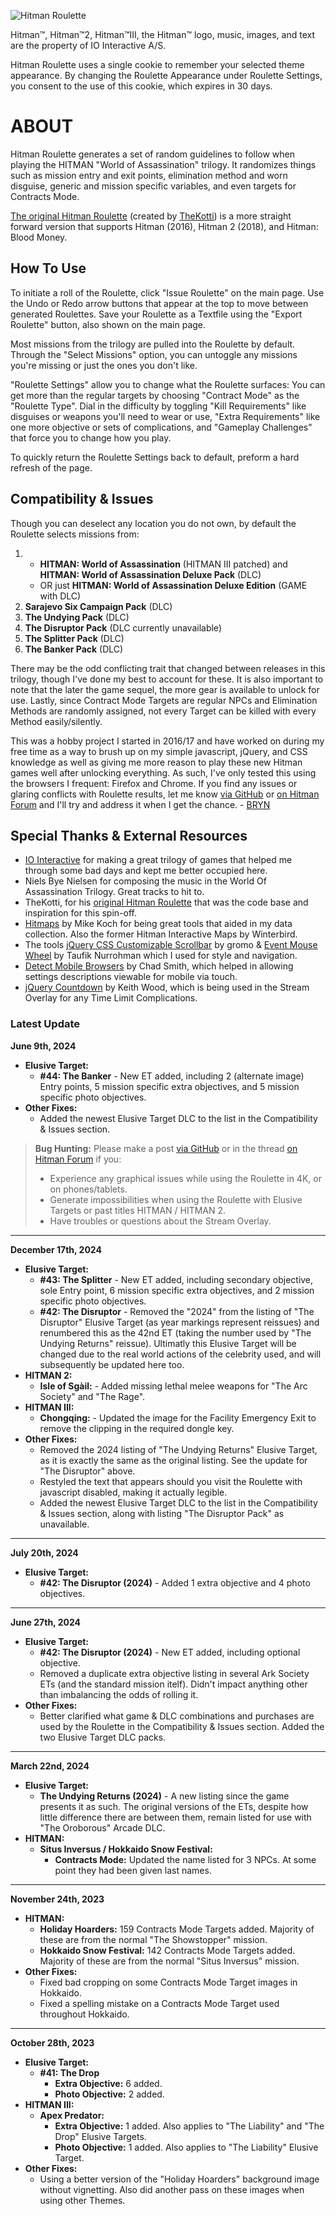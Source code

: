 ![Hitman Roulette](https://raw.githack.com/BRYN4444/HitmanRoulette/master/img/general/logo.png)

Hitman™, Hitman™2, Hitman™III, the Hitman™ logo, music, images, and text are the property of IO Interactive A/S.

Hitman Roulette uses a single cookie to remember your selected theme appearance. By changing the Roulette Appearance under Roulette Settings, you consent to the use of this cookie, which expires in 30 days.

# ABOUT

Hitman Roulette generates a set of random guidelines to follow when playing the HITMAN "World of Assassination" trilogy. It randomizes things such as mission entry and exit points, elimination method and worn disguise, generic and mission specific variables, and even targets for Contracts Mode.

[The original Hitman Roulette](https://thekotti.github.io/about.html) (created by [TheKotti](https://twitter.com/TheKotti))  is a more straight forward version that supports Hitman (2016), Hitman 2 (2018), and Hitman: Blood Money.

## How To Use

To initiate a roll of the Roulette, click "Issue Roulette" on the main page. Use the Undo or Redo arrow buttons that appear at the top to move between generated Roulettes. Save your Roulette as a Textfile using the "Export Roulette" button, also shown on the main page.

Most missions from the trilogy are pulled into the Roulette by default. Through the "Select Missions" option, you can untoggle any missions you're missing or just the ones you don't like.

"Roulette Settings" allow you to change what the Roulette surfaces: You can get more than the regular targets by choosing "Contract Mode" as the "Roulette Type". Dial in the difficulty by toggling "Kill Requirements" like disguises or weapons you'll need to wear or use, "Extra Requirements" like one more objective or sets of complications, and "Gameplay Challenges" that force you to change how you play.

To quickly return the Roulette Settings back to default, preform a hard refresh of the page.

## Compatibility & Issues

Though you can deselect any location you do not own, by default the Roulette selects missions from:
1. - **HITMAN: World of Assassination** (HITMAN III patched) and **HITMAN: World of Assassination Deluxe Pack** (DLC)
   - OR just **HITMAN: World of Assassination Deluxe Edition** (GAME with DLC)
2. **Sarajevo Six Campaign Pack** (DLC)
3. **The Undying Pack** (DLC)
4. **The Disruptor Pack** (DLC currently unavailable)
5. **The Splitter Pack** (DLC)
6. **The Banker Pack** (DLC)

There may be the odd conflicting trait that changed between releases in this trilogy, though I've done my best to account for these. It is also important to note that the later the game sequel, the more gear is available to unlock for use. Lastly, since Contract Mode Targets are regular NPCs and Elimination Methods are randomly assigned, not every Target can be killed with every Method easily/silently.

This was a hobby project I started in 2016/17 and have worked on during my free time as a way to brush up on my simple javascript, jQuery, and CSS knowledge as well as giving me more reason to play these new Hitman games well after unlocking everything. As such, I've only tested this using the browsers I frequent: Firefox and Chrome. If you find any issues or glaring conflicts with Roulette results, let me know [via GitHub](https://github.com/BRYN4444/HitmanRoulette/issues) or [on Hitman Forum](https://hitmanforum.com/t/13107) and I'll try and address it when I get the chance. - [BRYN](http://bryn.info/)

## Special Thanks & External Resources
* [IO Interactive](https://www.ioi.dk/) for making a great trilogy of games that helped me through some bad days and kept me better occupied here.
* Niels Bye Nielsen for composing the music in the World Of Assassination Trilogy. Great tracks to hit to.
* TheKotti, for his [original Hitman Roulette](https://thekotti.github.io/about.html) that was the code base and inspiration for this spin-off.
* [Hitmaps](https://www.hitmaps.com/) by Mike Koch for being great tools that aided in my data collection. Also the former Hitman Interactive Maps by Winterbird.
* The tools [jQuery CSS Customizable Scrollbar](https://github.com/gromo/jquery.scrollbar) by gromo & [Event Mouse Wheel](https://www.dte.web.id/2013/02/event-mouse-wheel.html) by Taufik Nurrohman which I used for style and navigation.
* [Detect Mobile Browsers](http://detectmobilebrowsers.com/) by Chad Smith, which helped in allowing settings descriptions viewable for mobile via touch.
* [jQuery Countdown](http://keith-wood.name/countdown.html) by Keith Wood, which is being used in the Stream Overlay for any Time Limit Complications.

### Latest Update

**June 9th, 2024**
* **Elusive Target:**
  * **#44: The Banker** - New ET added, including 2 (alternate image) Entry points, 5 mission specific extra objectives, and 5 mission specific photo objectives.
* **Other Fixes:**
  * Added the newest Elusive Target DLC to the list in the Compatibility & Issues section.
>**Bug Hunting:** Please make a post [via GitHub](https://github.com/BRYN4444/HitmanRoulette/issues) or in the thread [on Hitman Forum](https://hitmanforum.com/t/13107) if you:
>* Experience any graphical issues while using the Roulette in 4K, or on phones/tablets.
>* Generate impossibilities when using the Roulette with Elusive Targets or past titles HITMAN / HITMAN 2.
>* Have troubles or questions about the Stream Overlay.

---

**December 17th, 2024**
* **Elusive Target:**
  * **#43: The Splitter** - New ET added, including secondary objective, sole Entry point, 6 mission specific extra objectives, and 2 mission specific photo objectives.
  * **#42: The Disruptor** - Removed the "2024" from the listing of "The Disruptor" Elusive Target (as year markings represent reissues) and renumbered this as the 42nd ET (taking the number used by "The Undying Returns" reissue). Ultimatly this Elusive Target will be changed due to the real world actions of the celebrity used, and will subsequently be updated here too.
* **HITMAN 2:**
  * **Isle of Sgàil:** - Added missing lethal melee weapons for "The Arc Society" and "The Rage".
* **HITMAN III:**
  * **Chongqing:** - Updated the image for the Facility Emergency Exit to remove the clipping in the required dongle key.
* **Other Fixes:**
  * Removed the 2024 listing of "The Undying Returns" Elusive Target, as it is exactly the same as the original listing. See the update for "The Disruptor" above.
  * Restyled the text that appears should you visit the Roulette with javascript disabled, making it actually legible.
  * Added the newest Elusive Target DLC to the list in the Compatibility & Issues section, along with listing "The Disruptor Pack" as unavailable.

---

**July 20th, 2024**
* **Elusive Target:**
  * **#42: The Disruptor (2024)** - Added 1 extra objective and 4 photo objectives.
  
---

**June 27th, 2024**
* **Elusive Target:**
  * **#42: The Disruptor (2024)** - New ET added, including optional objective.
  * Removed a duplicate extra objective listing in several Ark Society ETs (and the standard mission itelf). Didn't impact anything other than imbalancing the odds of rolling it.
* **Other Fixes:**
  * Better clarified what game & DLC combinations and purchases are used by the Roulette in the Compatibility & Issues section. Added the two Elusive Target DLC packs.

---

**March 22nd, 2024**
* **Elusive Target:**
  * **The Undying Returns (2024)** - A new listing since the game presents it as such. The original versions of the ETs, despite how little difference there are between them, remain listed for use with "The Oroborous" Arcade DLC. 
* **HITMAN:**
  * **Situs Inversus / Hokkaido Snow Festival:**
    * **Contracts Mode:** Updated the name listed for 3 NPCs. At some point they had been given last names.

---

**November 24th, 2023**
* **HITMAN:**
  * **Holiday Hoarders:** 159 Contracts Mode Targets added. Majority of these are from the normal "The Showstopper" mission.
  * **Hokkaido Snow Festival:** 142 Contracts Mode Targets added. Majority of these are from the normal "Situs Inversus" mission.
* **Other Fixes:**
  * Fixed bad cropping on some Contracts Mode Target images in Hokkaido.
  * Fixed a spelling mistake on a Contracts Mode Target used throughout Hokkaido.

---

**October 28th, 2023**
* **Elusive Target:**
  * **#41: The Drop**
    * **Extra Objective:** 6 added.
	* **Photo Objective:** 2 added.
* **HITMAN III:**
  * **Apex Predator:**
    * **Extra Objective:** 1 added. Also applies to "The Liability" and "The Drop" Elusive Targets.
    * **Photo Objective:** 1 added. Also applies to "The Liability" Elusive Target.
* **Other Fixes:**
  * Using a better version of the "Holiday Hoarders" background image without vignetting. Also did another pass on these images when using other Themes.